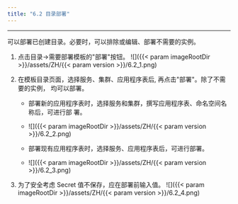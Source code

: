 ```yaml
---
title: "6.2 目录部署"
---
```


---
可以部署已创建目录。必要时，可以排除或编辑、部署不需要的实例。

1. 点击目录→需要部署模板的"部署"按钮。
    ![]({{< param imageRootDir >}}/assets/ZH/{{< param version >}}/6.2_1.png)

2. 在模板目录页面，选择服务、集群、应用程序表后, 再点击"部署"。除了不需要的实例， 均可以部署。
    * 部署新的应用程序表时，选择服务和集群，撰写应用程序表、命名空间名称后，可进行部 署。
    * ![]({{< param imageRootDir >}}/assets/ZH/{{< param version >}}/6.2_2.png)
    
    * 部署现有应用程序表时，选择服务、应用程序表后，可进行部署。
    * ![]({{< param imageRootDir >}}/assets/ZH/{{< param version >}}/6.2_3.png)

3. 为了安全考虑 Secret 值不保存，应在部署前输入值。
    ![]({{< param imageRootDir >}}/assets/ZH/{{< param version >}}/6.2_4.png)
